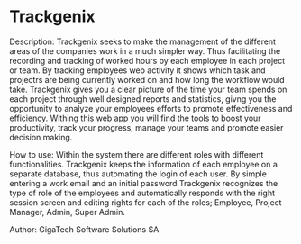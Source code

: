 # Trackgenix

Description: 
Trackgenix seeks to make the management of the different areas of the companies work in a much simpler way. Thus facilitating the recording and tracking of worked hours by each employee in each project or team. By tracking employees web activity it shows which task and projectrs are being currently worked on and how long the workflow would take. Trackgenix gives you a clear picture of the time your team spends on each project through well designed reports and statistics, givng you the opportunity to analyze your employees efforts to promote effectiveness and efficiency. Withing this web app you will find the tools to boost your productivity, track your progress, manage your teams and promote easier decision making.  

How to use:
Within the system there are different roles with different functionalities. Trackgenix keeps the information of each employee on a separate database, thus automating the login of each user. By simple entering a work email and an initial password Trackgenix recognizes the type of role of the employees and automatically responds with the right session screen and editing rights for each of the roles; Employee, Project Manager, Admin, Super Admin.

Author: 
GigaTech Software Solutions SA